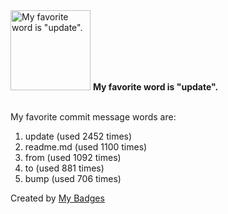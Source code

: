 <img src="https://github.com/my-badges/my-badges/blob/master/src/all-badges/favorite-word/favorite-word.png?raw=true" alt="My favorite word is &quot;update&quot;." title="My favorite word is &quot;update&quot;." width="128">
<strong>My favorite word is &quot;update&quot;.</strong>
<br><br>

My favorite commit message words are:

1. update (used 2452 times)
2. readme.md (used 1100 times)
3. from (used 1092 times)
4. to (used 881 times)
5. bump (used 706 times)


Created by <a href="https://github.com/my-badges/my-badges">My Badges</a>